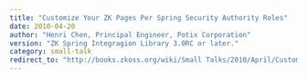 ```yaml
---
title: "Customize Your ZK Pages Per Spring Security Authority Roles"
date: 2010-04-20
author: "Henri Chen, Principal Engineer, Potix Corporation"
version: "ZK Spring Integragion Library 3.0RC or later."
category: small-talk
redirect_to: "http://books.zkoss.org/wiki/Small Talks/2010/April/Customize Your ZK Pages Per Spring Security Authority Roles"
---
```

